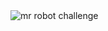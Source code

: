 <img src="https://sm.ign.com/ign_br/screenshot/default/5jsw8skcix141_5p3x.jpg" alt="mr robot challenge">
